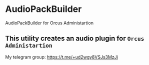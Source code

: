 # AudioPackBuilder
AudioPackBuilder for Orcus Administartion
## This utility creates an audio plugin for `Orcus Administartion`
My telegram group: https://t.me/+ud2wgy8VSJs3MzJi
